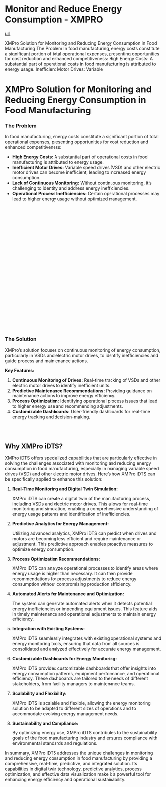 # Monitor and Reduce Energy Consumption - XMPRO

[url](https://xmpro.com/solutions-library/process-industry,use-cases/monitor-and-reduce-energy-consumption/)


<div class="portfolio-top">

<div class="row page-wrapper">

<div class="large-12 col mb-0 pb-0">

<div class="portfolio-summary entry-summary">

<div class="row">

<div class="col col-fit pb-0">
XMPro Solution for Monitoring and Reducing Energy Consumption in Food Manufacturing The Problem In food manufacturing, energy costs constitute a significant portion of total operational expenses, presenting opportunities for cost reduction and enhanced competitiveness: High Energy Costs: A substantial part of operational costs in food manufacturing is attributed to energy usage. Inefficient Motor Drives: Variable
</div>
</div>
</div>
</div>
</div>

<div id="portfolio-content" role="main">

<div class="portfolio-inner">

<div class="row" id="row-365399556">

<div class="col small-12 large-12" id="col-1242425253">

<div class="col-inner">

<div class="row" id="row-94887265">

<div class="col small-12 large-12" id="col-861086274">

<div class="col-inner">
<h1>XMPro Solution for Monitoring and Reducing Energy Consumption in Food Manufacturing</h1>
</div>
</div>
</div>

<div class="row" id="row-2062393291">

<div class="col medium-6 small-12 large-6" id="col-98652292">

<div class="col-inner">
<h3>The Problem</h3>
<p>In food manufacturing, energy costs constitute a significant portion of total operational expenses, presenting opportunities for cost reduction and enhanced competitiveness:</p>
<ul>
<li><strong>High Energy Costs:</strong> A substantial part of operational costs in food manufacturing is attributed to energy usage.</li>
<li><strong>Inefficient Motor Drives:</strong> Variable speed drives (VSD) and other electric motor drives can become inefficient, leading to increased energy consumption.</li>
<li><strong>Lack of Continuous Monitoring:</strong> Without continuous monitoring, it’s challenging to identify and address energy inefficiencies.</li>
<li><strong>Operational Process Inefficiencies:</strong> Certain operational processes may lead to higher energy usage without optimized management.</li>
</ul>
</div>
</div>

<div class="col medium-6 small-12 large-6" id="col-1405208757">

<div class="col-inner">

<div class="banner has-hover" id="banner-793757948">

<div class="banner-inner fill">

<div class="banner-bg fill">

<div class="bg fill bg-fill"></div>
</div>

<div class="banner-layers container">

<div class="fill banner-link"></div>

<div class="text-box banner-layer x50 md-x50 lg-x50 y50 md-y50 lg-y50 res-text" id="text-box-1909388761">

<div class="text-box-content text dark">

<div class="text-inner text-center">
</div>
</div>
<style>
#text-box-1909388761 {
  width: 60%;
}
#text-box-1909388761 .text-box-content {
  font-size: 100%;
}
</style>
</div>
</div>
</div>
<style>
#banner-793757948 {
  padding-top: 398px;
}
#banner-793757948 .bg.bg-loaded {
  background-image: url(https://xmpro.com/wp-content/uploads/2020/04/17.jpg);
}
</style>
</div>
</div>
</div>
</div>

<div class="row" id="row-919758490">

<div class="col small-12 large-12" id="col-1242246741">

<div class="col-inner">
<h3>The Solution</h3>
<p>XMPro’s solution focuses on continuous monitoring of energy consumption, particularly in VSDs and electric motor drives, to identify inefficiencies and guide process and maintenance actions.</p>
<p><strong>Key Features:</strong></p>
<ol>
<li><strong>Continuous Monitoring of Drives:</strong> Real-time tracking of VSDs and other electric motor drives to identify inefficient units.</li>
<li><strong>Predictive Maintenance Recommendations:</strong> Providing guidance on maintenance actions to improve energy efficiency.</li>
<li><strong>Process Optimization:</strong> Identifying operational process issues that lead to higher energy use and recommending adjustments.</li>
<li><strong>Customizable Dashboards:</strong> User-friendly dashboards for real-time energy tracking and decision-making.</li>
</ol>

<div class="gap-element clearfix" id="gap-860073593" style="display:block; height:auto;">
<style>
#gap-860073593 {
  padding-top: 30px;
}
</style>
</div>
<h2>Why XMPro iDTS?</h2>
<p>XMPro iDTS offers specialized capabilities that are particularly effective in solving the challenges associated with monitoring and reducing energy consumption in food manufacturing, especially in managing variable speed drives (VSD) and other electric motor drives. Here’s how XMPro iDTS can be specifically applied to enhance this solution:</p>
<ol>
<li>
<p><strong>Real-Time Monitoring and Digital Twin Simulation:</strong></p>
<p>XMPro iDTS can create a digital twin of the manufacturing process, including VSDs and electric motor drives. This allows for real-time monitoring and simulation, enabling a comprehensive understanding of energy usage patterns and identification of inefficiencies.</p></li>
<li>
<p><strong>Predictive Analytics for Energy Management:</strong></p>
<p>Utilizing advanced analytics, XMPro iDTS can predict when drives and motors are becoming less efficient and require maintenance or adjustment. This predictive approach enables proactive measures to optimize energy consumption.</p></li>
<li>
<p><strong>Process Optimization Recommendations:</strong></p>
<p>XMPro iDTS can analyze operational processes to identify areas where energy usage is higher than necessary. It can then provide recommendations for process adjustments to reduce energy consumption without compromising production efficiency.</p></li>
<li>
<p><strong>Automated Alerts for Maintenance and Optimization:</strong></p>
<p>The system can generate automated alerts when it detects potential energy inefficiencies or impending equipment issues. This feature aids in timely maintenance and operational adjustments to maintain energy efficiency.</p></li>
<li>
<p><strong>Integration with Existing Systems:</strong></p>
<p>XMPro iDTS seamlessly integrates with existing operational systems and energy monitoring tools, ensuring that data from all sources is consolidated and analyzed effectively for accurate energy management.</p></li>
<li>
<p><strong>Customizable Dashboards for Energy Monitoring:</strong></p>
<p>XMPro iDTS provides customizable dashboards that offer insights into energy consumption patterns, equipment performance, and operational efficiency. These dashboards are tailored to the needs of different stakeholders, from facility managers to maintenance teams.</p></li>
<li>
<p><strong>Scalability and Flexibility:</strong></p>
<p>XMPro iDTS is scalable and flexible, allowing the energy monitoring solution to be adapted to different sizes of operations and to accommodate evolving energy management needs.</p></li>
<li>
<p><strong>Sustainability and Compliance:</strong></p>
<p>By optimizing energy use, XMPro iDTS contributes to the sustainability goals of the food manufacturing industry and ensures compliance with environmental standards and regulations.</p></li>
</ol>
<p>In summary, XMPro iDTS addresses the unique challenges in monitoring and reducing energy consumption in food manufacturing by providing a comprehensive, real-time, predictive, and integrated solution. Its capabilities in digital twin technology, predictive analytics, process optimization, and effective data visualization make it a powerful tool for enhancing energy efficiency and operational sustainability.</p>
</div>
</div>
</div>
</div>
</div>
</div>
</div>
</div>
</div>